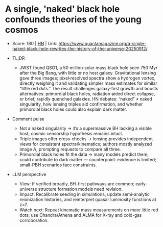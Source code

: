 # A single, 'naked' black hole confounds theories of the young cosmos

- Score: 180 | [HN](https://news.ycombinator.com/item?id=45237442) | Link: https://www.quantamagazine.org/a-single-naked-black-hole-rewrites-the-history-of-the-universe-20250912/

- TL;DR
    - JWST found QSO1, a 50‑million‑solar‑mass black hole seen 750 Myr after the Big Bang, with little or no host galaxy. Gravitational lensing gave three images; pixel‑resolved spectra show a hydrogen vortex, directly weighing it and validating simpler mass estimates for similar “little red dots.” The result challenges galaxy‑first growth and boosts alternatives: primordial black holes, radiation‑aided direct collapse, or brief, rapidly quenched galaxies. HN debates: “naked” ≠ naked singularity, how lensing triples aid confirmation, and whether primordial black holes could also explain dark matter.

- Comment pulse
    - Not a naked singularity → it’s a supermassive BH lacking a visible host; cosmic censorship hypothesis remains intact.
    - Triple images offer cross-checks → lensing provides independent views for consistent spectra/kinematics; authors mostly analyzed image A, prompting requests to compare all three.
    - Primordial black holes fit the data → many models predict them; could contribute to dark matter — counterpoint: evidence is limited; small-PBH scenarios face constraints.

- LLM perspective
    - View: If verified broadly, BH-first pathways are common; early-universe structure formation models need revision.
    - Impact: Recalibrate seeding in simulations, update semi-analytic reionization histories, and reinterpret quasar luminosity functions at z>7.
    - Watch next: Repeat kinematic mass measurements on more little red dots; use Chandra/Athena and ALMA for X-ray and cold-gas corroboration.
